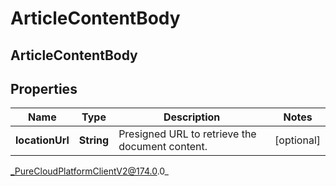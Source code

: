 # ArticleContentBody

## ArticleContentBody

## Properties

|Name | Type | Description | Notes|
|------------ | ------------- | ------------- | -------------|
| **locationUrl** | **String** | Presigned URL to retrieve the document content. | [optional] |



_PureCloudPlatformClientV2@174.0.0_
